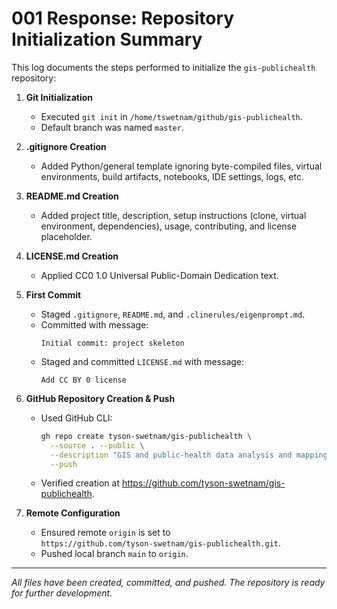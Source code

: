 # 001 Response: Repository Initialization Summary

This log documents the steps performed to initialize the `gis-publichealth` repository:

1. **Git Initialization**  
   - Executed `git init` in `/home/tswetnam/github/gis-publichealth`.  
   - Default branch was named `master`.

2. **.gitignore Creation**  
   - Added Python/general template ignoring byte-compiled files, virtual environments, build artifacts, notebooks, IDE settings, logs, etc.

3. **README.md Creation**  
   - Added project title, description, setup instructions (clone, virtual environment, dependencies), usage, contributing, and license placeholder.

4. **LICENSE.md Creation**  
   - Applied CC0 1.0 Universal Public-Domain Dedication text.

5. **First Commit**  
   - Staged `.gitignore`, `README.md`, and `.clinerules/eigenprompt.md`.  
   - Committed with message:  
     ```
     Initial commit: project skeleton
     ```
   - Staged and committed `LICENSE.md` with message:  
     ```
     Add CC BY 0 license
     ```

6. **GitHub Repository Creation & Push**  
   - Used GitHub CLI:  
     ```bash
     gh repo create tyson-swetnam/gis-publichealth \
       --source . --public \
       --description "GIS and public-health data analysis and mapping." \
       --push
     ```  
   - Verified creation at https://github.com/tyson-swetnam/gis-publichealth.

7. **Remote Configuration**  
   - Ensured remote `origin` is set to  
     `https://github.com/tyson-swetnam/gis-publichealth.git`.  
   - Pushed local branch `main` to `origin`.

---
_All files have been created, committed, and pushed. The repository is ready for further development._

